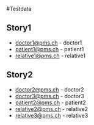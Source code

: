 #Testdata
## Story1
* doctor1@pms.ch - doctor1
* patient1@pms.ch - patient1
* relative1@pms.ch - relative1

## Story2
* doctor2@pms.ch - doctor2
* doctor3@pms.ch - doctor3
* patient2@pms.ch - patient2
* relative2@pms.ch - relative2
* relative3@pms.ch - relative3

